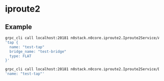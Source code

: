 # iproute2

## Example

```sh
grpc_cli call localhost:20181 n0stack.n0core.iproute2.Iproute2Service/ApplyTap \
'tap {
  name: "test-tap"
  bridge_name: "test-bridge"
  type: FLAT
}'
```

```sh
grpc_cli call localhost:20181 n0stack.n0core.iproute2.Iproute2Service/DeleteTap \
'name: "test-tap"'
```
